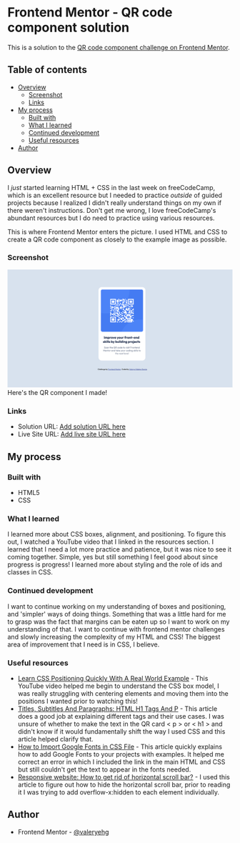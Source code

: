 # Frontend Mentor - QR code component solution

This is a solution to the [QR code component challenge on Frontend Mentor](https://www.frontendmentor.io/challenges/qr-code-component-iux_sIO_H).

## Table of contents

- [Overview](#overview)
  - [Screenshot](#screenshot)
  - [Links](#links)
- [My process](#my-process)
  - [Built with](#built-with)
  - [What I learned](#what-i-learned)
  - [Continued development](#continued-development)
  - [Useful resources](#useful-resources)
- [Author](#author)


## Overview
I *just* started learning HTML + CSS in the last week on freeCodeCamp, which is an excellent resource but I needed to practice *outside* of guided projects because I realized I didn't really understand things on my own if there weren't instructions. Don't get me wrong, I love freeCodeCamp's abundant resources but I do need to practice using various resources.


This is where Frontend Mentor enters the picture. I used HTML and CSS to create a QR code component as closely to the example image as possible.


### Screenshot

![](images/proj-screenshot.png)
Here's the QR component I made!

### Links

- Solution URL: [Add solution URL here](https://your-solution-url.com)
- Live Site URL: [Add live site URL here](https://your-live-site-url.com)

## My process

### Built with

- HTML5
- CSS

### What I learned
I learned more about CSS boxes, alignment, and positioning. To figure this out, I watched a YouTube video that I linked in the resources section. I learned that I need a lot more practice and patience, but it was nice to see it coming together. Simple, yes but still something I feel good about since progress is progress! I learned more about styling and the role of ids and classes in CSS.



### Continued development

I want to continue working on my understanding of boxes and positioning, and 'simpler' ways of doing things. Something that was a little hard for me to grasp was the fact that margins can be eaten up so I want to work on my understanding of that. I want to continue with frontend mentor challenges and slowly increasing the complexity of my HTML and CSS! The biggest area of improvement that I need is in CSS, I believe.


### Useful resources

- [Learn CSS Positioning Quickly With A Real World Example](https://www.youtube.com/watch?v=MxEtxo_AaZ4&ab_channel=SlayingTheDragon) - This YouTube video helped me begin to understand the CSS box model, I was really struggling with centering elements and moving them into the positions I wanted prior to watching this!
- [Titles, Subtitles And Paragraphs: HTML H1 Tags And P](https://nestify.io/blog/titles-subtitles-paragraphs-html-h1-tags-p/) - This article does a good job at explaining different tags and their use cases. I was unsure of whether to make the text in the QR card < p > or < h1 > and didn't know if it would fundamentally shift the way I used CSS and this article helped clarify that.
- [How to Import Google Fonts in CSS File](https://www.w3docs.com/snippets/css/how-to-import-google-fonts-in-css-file.html) - This article quickly explains how to add Google Fonts to your projects with examples. It helped me correct an error in which I included the link in the main HTML and CSS but still couldn't get the text to appear in the fonts needed. 
- [Responsive website: How to get rid of horizontal scroll bar?](https://stackoverflow.com/questions/18645870/responsive-website-how-to-get-rid-of-horizontal-scroll-bar) - I used this article to figure out how to hide the horizontal scroll bar, prior to reading it I was trying to add overflow-x:hidden to each element individually.


## Author

- Frontend Mentor - [@valeryehg](https://www.frontendmentor.io/profile/valeryehg)